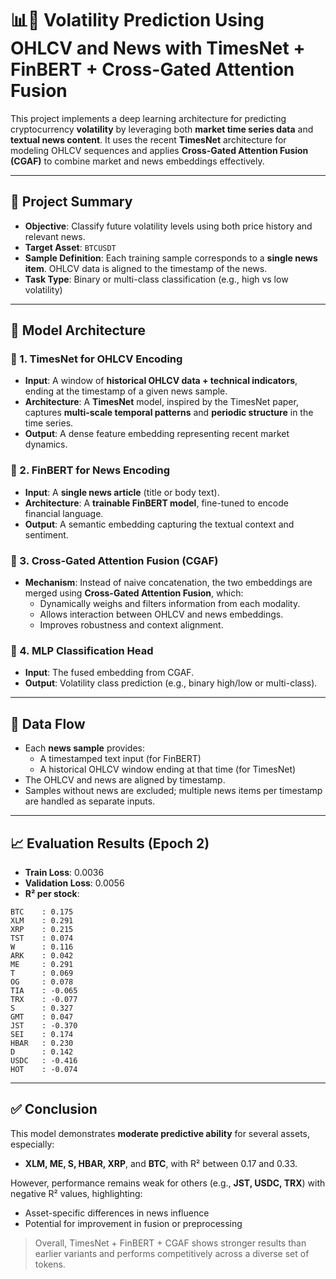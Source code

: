 
# 📊📰 Volatility Prediction Using OHLCV and News with TimesNet + FinBERT + Cross-Gated Attention Fusion

This project implements a deep learning architecture for predicting cryptocurrency **volatility** by leveraging both **market time series data** and **textual news content**. It uses the recent **TimesNet** architecture for modeling OHLCV sequences and applies **Cross-Gated Attention Fusion (CGAF)** to combine market and news embeddings effectively.

---

## 🚀 Project Summary

- **Objective**: Classify future volatility levels using both price history and relevant news.
- **Target Asset**: `BTCUSDT`
- **Sample Definition**: Each training sample corresponds to a **single news item**. OHLCV data is aligned to the timestamp of the news.
- **Task Type**: Binary or multi-class classification (e.g., high vs low volatility)

---

## 🧱 Model Architecture

### 🔹 1. TimesNet for OHLCV Encoding
- **Input**: A window of **historical OHLCV data + technical indicators**, ending at the timestamp of a given news sample.
- **Architecture**: A **TimesNet** model, inspired by the TimesNet paper, captures **multi-scale temporal patterns** and **periodic structure** in the time series.
- **Output**: A dense feature embedding representing recent market dynamics.

### 🔹 2. FinBERT for News Encoding
- **Input**: A **single news article** (title or body text).
- **Architecture**: A **trainable FinBERT model**, fine-tuned to encode financial language.
- **Output**: A semantic embedding capturing the textual context and sentiment.

### 🔹 3. Cross-Gated Attention Fusion (CGAF)
- **Mechanism**: Instead of naive concatenation, the two embeddings are merged using **Cross-Gated Attention Fusion**, which:
  - Dynamically weighs and filters information from each modality.
  - Allows interaction between OHLCV and news embeddings.
  - Improves robustness and context alignment.

### 🔹 4. MLP Classification Head
- **Input**: The fused embedding from CGAF.
- **Output**: Volatility class prediction (e.g., binary high/low or multi-class).

---

## 🔄 Data Flow

- Each **news sample** provides:
  - A timestamped text input (for FinBERT)
  - A historical OHLCV window ending at that time (for TimesNet)
- The OHLCV and news are aligned by timestamp.
- Samples without news are excluded; multiple news items per timestamp are handled as separate inputs.

---

## 📈 Evaluation Results (Epoch 2)

- **Train Loss**: 0.0036  
- **Validation Loss**: 0.0056  
- **R² per stock**:

```
BTC    : 0.175
XLM    : 0.291
XRP    : 0.215
TST    : 0.074
W      : 0.116
ARK    : 0.042
ME     : 0.291
T      : 0.069
OG     : 0.078
TIA    : -0.065
TRX    : -0.077
S      : 0.327
GMT    : 0.047
JST    : -0.370
SEI    : 0.174
HBAR   : 0.230
D      : 0.142
USDC   : -0.416
HOT    : -0.074
```

---


## ✅ Conclusion

This model demonstrates **moderate predictive ability** for several assets, especially:
- **XLM, ME, S, HBAR, XRP**, and **BTC**, with R² between 0.17 and 0.33.

However, performance remains weak for others (e.g., **JST, USDC, TRX**) with negative R² values, highlighting:
- Asset-specific differences in news influence
- Potential for improvement in fusion or preprocessing

> Overall, TimesNet + FinBERT + CGAF shows stronger results than earlier variants and performs competitively across a diverse set of tokens.




